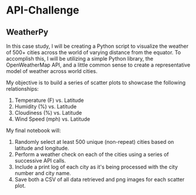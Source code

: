 # API-Challenge
## WeatherPy

In this case study, I will be creating a Python script to visualize the weather of 500+ cities across the world of varying distance from the equator. To accomplish this, I will be utilizing a simple Python library, the OpenWeatherMap API, and a little common sense to create a representative model of weather across world cities.

My objective is to build a series of scatter plots to showcase the following relationships:

 1. Temperature (F) vs. Latitude
 2. Humidity (%) vs. Latitude
 3. Cloudiness (%) vs. Latitude
 4. Wind Speed (mph) vs. Latitude

My final notebook will:

 1. Randomly select at least 500 unique (non-repeat) cities based on latitude and longitude.
 2. Perform a weather check on each of the cities using a series of successive API calls.
 3. Include a print log of each city as it's being processed with the city number and city name.
 4. Save both a CSV of all data retrieved and png images for each scatter plot.
